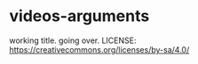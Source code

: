 # videos-arguments
working title. going over. LICENSE: https://creativecommons.org/licenses/by-sa/4.0/ 
